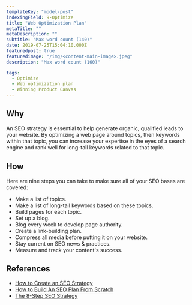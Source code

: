 ```yaml
---
templateKey: "model-post"
indexingField: 9-Optimize
title: "Web Optimization Plan"
metaTitle: ""
metaDescription: ""
subtitle: "Max word count (140)"
date: 2019-07-25T15:04:10.000Z
featuredpost: true
featuredimage: "/img/<content-main-image>.jpeg"
description: "Max word count (160)"

tags:
  - Optimize
  - Web optimization plan
  - Winning Product Canvas
---
```



## Why
An SEO strategy is essential to help generate organic, qualified leads to your website. By optimizing a web page around topics, then keywords within that topic, you can increase your expertise in the eyes of a search engine and rank well for long-tail keywords related to that topic.

## How
Here are nine steps you can take to make sure all of your SEO bases are covered:

- Make a list of topics.
- Make a list of long-tail keywords based on these topics.
- Build pages for each topic.
- Set up a blog.
- Blog every week to develop page authority.
- Create a link-building plan.
- Compress all media before putting it on your website.
- Stay current on SEO news & practices.
- Measure and track your content's success.

## References
- [How to Create an SEO Strategy ](https://blog.hubspot.com/marketing/seo-strategy)
- [How to Build An SEO Plan From Scratch](https://www.quicksprout.com/seo-planning/)
- [The 8-Step SEO Strategy](https://moz.com/blog/the-8step-seo-strategy-step-1-define-your-target-audience-and-their-needs)
